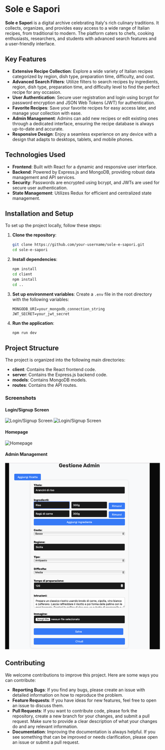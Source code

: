 # Sole e Sapori

**Sole e Sapori** is a digital archive celebrating Italy's rich culinary traditions. It collects, organizes, and provides easy access to a wide range of Italian recipes, from traditional to modern. The platform caters to chefs, cooking enthusiasts, researchers, and students with advanced search features and a user-friendly interface.

## Key Features

- **Extensive Recipe Collection**: Explore a wide variety of Italian recipes categorized by region, dish type, preparation time, difficulty, and cost.
- **Advanced Search Filters**: Utilize filters to search recipes by ingredients, region, dish type, preparation time, and difficulty level to find the perfect recipe for any occasion.
- **User Authentication**: Secure user registration and login using bcrypt for password encryption and JSON Web Tokens (JWT) for authentication.
- **Favorite Recipes**: Save your favorite recipes for easy access later, and manage your collection with ease.
- **Admin Management**: Admins can add new recipes or edit existing ones through a dedicated interface, ensuring the recipe database is always up-to-date and accurate.
- **Responsive Design**: Enjoy a seamless experience on any device with a design that adapts to desktops, tablets, and mobile phones.

## Technologies Used

- **Frontend**: Built with React for a dynamic and responsive user interface.
- **Backend**: Powered by Express.js and MongoDB, providing robust data management and API services.
- **Security**: Passwords are encrypted using bcrypt, and JWTs are used for secure user authentication.
- **State Management**: Utilizes Redux for efficient and centralized state management.

## Installation and Setup

To set up the project locally, follow these steps:

1. **Clone the repository**:
    ```bash
    git clone https://github.com/your-username/sole-e-sapori.git
    cd sole-e-sapori
    ```

2. **Install dependencies**:
    ```bash
    npm install
    cd client
    npm install
    cd ..
    ```

3. **Set up environment variables**: Create a `.env` file in the root directory with the following variables:
    ```
    MONGODB_URI=your_mongodb_connection_string
    JWT_SECRET=your_jwt_secret
    ```

4. **Run the application**:
    ```bash
    npm run dev
    ```

## Project Structure

The project is organized into the following main directories:

- **client**: Contains the React frontend code.
- **server**: Contains the Express.js backend code.
- **models**: Contains MongoDB models.
- **routes**: Contains the API routes.

### Screenshots

#### Login/Signup Screen
![Login/Signup Screen](Img/to/Login.png)
![Login/Signup Screen](Img/to/SignUp.png)

#### Homepage
![Homepage](Img/to/HomePage.png)

#### Admin Management
![Login/Signup Screen](Img/ModificaRicetta.png)

## Contributing

We welcome contributions to improve this project. Here are some ways you can contribute:

- **Reporting Bugs**: If you find any bugs, please create an issue with detailed information on how to reproduce the problem.
- **Feature Requests**: If you have ideas for new features, feel free to open an issue to discuss them.
- **Pull Requests**: If you want to contribute code, please fork the repository, create a new branch for your changes, and submit a pull request. Make sure to provide a clear description of what your changes do and any relevant information.
- **Documentation**: Improving the documentation is always helpful. If you see something that can be improved or needs clarification, please open an issue or submit a pull request.

